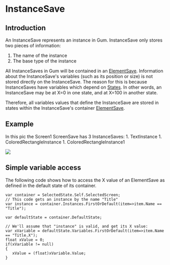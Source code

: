 # InstanceSave

## Introduction

An InstanceSave represents an instance in Gum. InstanceSave only stores two pieces of information:

1. The name of the instance
2. The base type of the instance

All InstanceSaves in Gum will be contained in an [ElementSave](https://github.com/vchelaru/Gum/tree/8c293a405185cca0e819b810220de684b436daf9/docs/Gum%20Code%20Reference/Gum.DataTypes.ElementSave). Information about the InstanceSave's variables (such as its position or size) is not stored directly on the InstanceSave. The reason for this is because InstanceSaves have variables which depend on [States](https://github.com/vchelaru/Gum/tree/8c293a405185cca0e819b810220de684b436daf9/docs/Gum%20Code%20Reference/Gum.DataTypes.StateSave). In other words, an InstanceSave may be at X=0 in one state, and at X=100 in another state.

Therefore, all variables values that define the InstanceSave are stored in states within the InstanceSave's container [ElementSave](https://github.com/vchelaru/Gum/tree/8c293a405185cca0e819b810220de684b436daf9/docs/Gum%20Code%20Reference/Gum.DataTypes.ElementSave).

## Example

In this pic the Screen1 ScreenSave has 3 InstanceSaves: 1. TextInstance 1. ColoredRectangleInstance 1. ColoredRectangleInstance1

![](../../.gitbook/assets/GumSamplePic1.png)

## Simple variable access

The following code shows how to access the X value of an ElementSave as defined in the default state of its container.

```
var container = SelectedState.Self.SelectedScreen;
// This code gets an instance by the name "Title"
var instance = container.Instances.FirstOrDefault(item=>item.Name == "Title");

var defaultState = container.DefaultState;

// We'll assume that "instance" is valid, and get its X value:
var xVariable = defaultState.Variables.FirstOrDefault(item=>item.Name == "Title.X");
float xValue = 0;
if(xVariable != null)
{
   xValue = (float)xVariable.Value;
}
```
